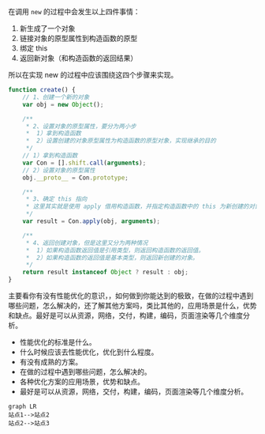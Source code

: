 在调用 `new` 的过程中会发生以上四件事情：

1. 新生成了一个对象
2. 链接对象的原型属性到构造函数的原型
3. 绑定 this
4. 返回新对象（和构造函数的返回结果）

所以在实现 new 的过程中应该围绕这四个步骤来实现。

```js
function create() {
	// 1、创建一个新的对象
	var obj = new Object();

	/**
	 * 2、设置对象的原型属性，要分为两小步
	 * 	1）拿到构造函数
	 * 	2）设置创建的对象原型属性为构造函数的原型对象，实现继承的目的
	 */
	// 1）拿到构造函数
	var Con = [].shift.call(arguments);
	// 2）设置对象的原型属性
	obj.__proto__ = Con.prototype;

	/**
	 * 3、确定 this 指向
	 * 这里其实就是使用 apply 借用构造函数，并指定构造函数中的 this 为新创建的对象，达到继承的目的
	 */
	var result = Con.apply(obj, arguments);

	/**
	 * 4、返回创建对象，但是这里又分为两种情况
	 * 	1）如果构造函数返回值是引用类型，则返回构造函数的返回值。
	 * 	2）如果构造函数的返回值是基本类型，则返回新创建的对象。
	 */
	return result instanceof Object ? result : obj;
}
```

主要看你有没有性能优化的意识，，如何做到你能达到的极致，在做的过程中遇到哪些问题，怎么解决的，还了解其他方案吗，类比其他的，应用场景是什么，优势和缺点。最好是可以从资源，网络，交付，构建，编码，页面渲染等几个维度分析。



- 性能优化的标准是什么。
- 什么时候应该去性能优化，优化到什么程度。
- 有没有成熟的方案。
- 在做的过程中遇到哪些问题，怎么解决的。
- 各种优化方案的应用场景，优势和缺点。
- 最好是可以从资源，网络，交付，构建，编码，页面渲染等几个维度分析。



```flow
graph LR
站点1-->站点2
站点2-->站点3
```

